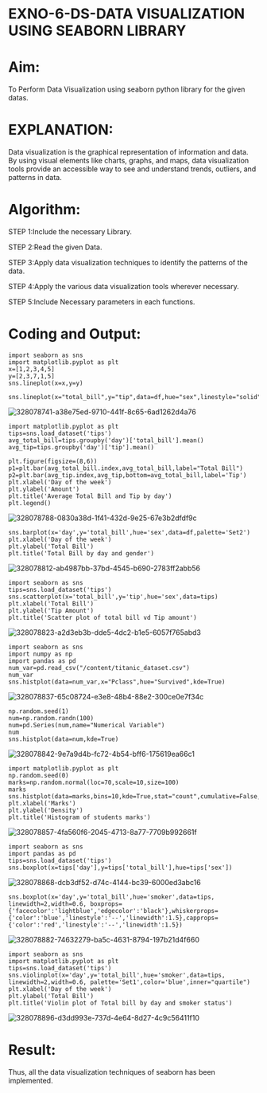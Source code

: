 # EXNO-6-DS-DATA VISUALIZATION USING SEABORN LIBRARY

# Aim:
  To Perform Data Visualization using seaborn python library for the given datas.

# EXPLANATION:
Data visualization is the graphical representation of information and data. By using visual elements like charts, graphs, and maps, data visualization tools provide an accessible way to see and understand trends, outliers, and patterns in data.

# Algorithm:
STEP 1:Include the necessary Library.

STEP 2:Read the given Data.

STEP 3:Apply data visualization techniques to identify the patterns of the data.

STEP 4:Apply the various data visualization tools wherever necessary.

STEP 5:Include Necessary parameters in each functions.

# Coding and Output:
```
import seaborn as sns
import matplotlib.pyplot as plt
x=[1,2,3,4,5]
y=[2,3,7,1,5]
sns.lineplot(x=x,y=y)
```
```
sns.lineplot(x="total_bill",y="tip",data=df,hue="sex",linestyle="solid",legend="auto")
```

![328078741-a38e75ed-9710-441f-8c65-6ad1262d4a76](https://github.com/Swetha733N/EXNO-6-DS/assets/122199934/6a529e45-ec48-49bd-8853-572fc4fb5c27)


```
import matplotlib.pyplot as plt
tips=sns.load_dataset('tips')
avg_total_bill=tips.groupby('day')['total_bill'].mean()
avg_tip=tips.groupby('day')['tip'].mean()

plt.figure(figsize=(8,6))
p1=plt.bar(avg_total_bill.index,avg_total_bill,label="Total Bill")
p2=plt.bar(avg_tip.index,avg_tip,bottom=avg_total_bill,label='Tip')
plt.xlabel('Day of the week')
plt.ylabel('Amount')
plt.title('Average Total Bill and Tip by day')
plt.legend()
```

![328078788-0830a38d-1f41-432d-9e25-67e3b2dfdf9c](https://github.com/Swetha733N/EXNO-6-DS/assets/122199934/fa97c716-8b89-4091-b789-e2e8183dd3c3)


```
sns.barplot(x='day',y='total_bill',hue='sex',data=df,palette='Set2')
plt.xlabel('Day of the week')
plt.ylabel('Total Bill')
plt.title('Total Bill by day and gender')
```

![328078812-ab4987bb-37bd-4545-b690-2783ff2abb56](https://github.com/Swetha733N/EXNO-6-DS/assets/122199934/e0adb5f0-1d12-480b-9d90-a9d7978dc6e1)


```
import seaborn as sns
tips=sns.load_dataset('tips')
sns.scatterplot(x='total_bill',y='tip',hue='sex',data=tips)
plt.xlabel('Total Bill')
plt.ylabel('Tip Amount')
plt.title('Scatter plot of total bill vd Tip amount')
```

![328078823-a2d3eb3b-dde5-4dc2-b1e5-6057f765abd3](https://github.com/Swetha733N/EXNO-6-DS/assets/122199934/c120a941-174d-46eb-beb0-727cb8b40a9e)


```
import seaborn as sns
import numpy as np
import pandas as pd
num_var=pd.read_csv("/content/titanic_dataset.csv")
num_var
sns.histplot(data=num_var,x="Pclass",hue="Survived",kde=True)
```

![328078837-65c08724-e3e8-48b4-88e2-300ce0e7f34c](https://github.com/Swetha733N/EXNO-6-DS/assets/122199934/79ae95c7-f6a2-44cf-810f-382467e3fc25)


```
np.random.seed(1)
num=np.random.randn(100)
num=pd.Series(num,name="Numerical Variable")
num
sns.histplot(data=num,kde=True)
```

![328078842-9e7a9d4b-fc72-4b54-bff6-175619ea66c1](https://github.com/Swetha733N/EXNO-6-DS/assets/122199934/718ab171-b635-48e7-a044-84c4394dc448)


```
import matplotlib.pyplot as plt
np.random.seed(0)
marks=np.random.normal(loc=70,scale=10,size=100)
marks
sns.histplot(data=marks,bins=10,kde=True,stat="count",cumulative=False,multiple="stack",element="bars",palette="Set1",color="black",shrink=0.7)
plt.xlabel('Marks')
plt.ylabel('Density')
plt.title('Histogram of students marks')
```

![328078857-4fa560f6-2045-4713-8a77-7709b992661f](https://github.com/Swetha733N/EXNO-6-DS/assets/122199934/3326229f-2839-4710-af6a-e308b71a788c)


```
import seaborn as sns
import pandas as pd
tips=sns.load_dataset('tips')
sns.boxplot(x=tips['day'],y=tips['total_bill'],hue=tips['sex'])
```

![328078868-dcb3df52-d74c-4144-bc39-6000ed3abc16](https://github.com/Swetha733N/EXNO-6-DS/assets/122199934/e48e5aa9-72e0-4e6c-a8dc-5beed5bf2074)


```
sns.boxplot(x='day',y='total_bill',hue='smoker',data=tips, linewidth=2,width=0.6, boxprops={'facecolor':'lightblue','edgecolor':'black'},whiskerprops={'color':'blue','linestyle':'--','linewidth':1.5},capprops={'color':'red','linestyle':'--','linewidth':1.5})
```

![328078882-74632279-ba5c-4631-8794-197b21d4f660](https://github.com/Swetha733N/EXNO-6-DS/assets/122199934/43238e8f-e6cd-452c-a14d-dcb2bf0f482c)


```
import seaborn as sns
import matplotlib.pyplot as plt
tips=sns.load_dataset('tips')
sns.violinplot(x='day',y='total_bill',hue='smoker',data=tips, linewidth=2,width=0.6, palette='Set1',color='blue',inner="quartile")
plt.xlabel('Day of the week')
plt.ylabel('Total Bill')
plt.title('Violin plot of Total bill by day and smoker status')
```


![328078896-d3dd993e-737d-4e64-8d27-4c9c56411f10](https://github.com/Swetha733N/EXNO-6-DS/assets/122199934/344ecc8a-42bd-4324-897b-e35035bbd07b)




# Result:
Thus, all the data visualization techniques of seaborn has been implemented.
